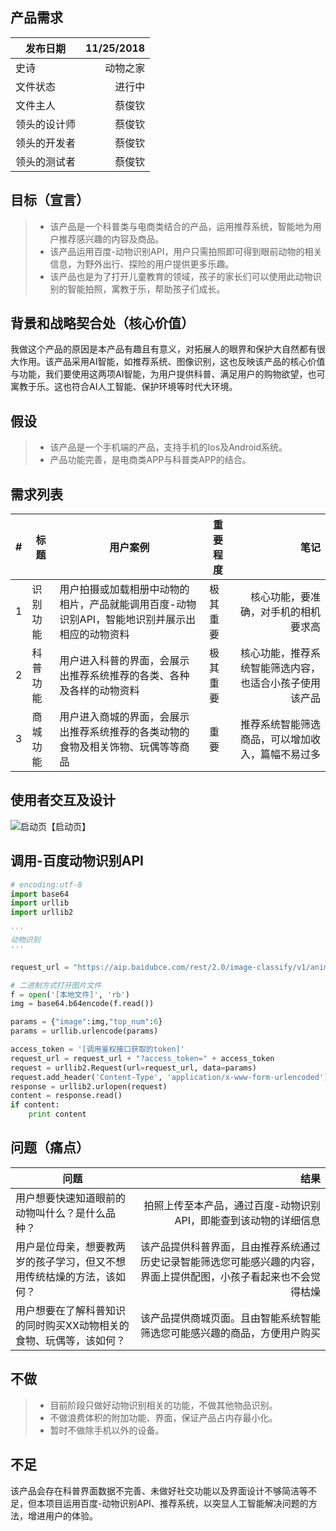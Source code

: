 ## 产品需求
| 发布日期 | 11/25/2018 |
| --------   | -----:  |
| 史诗 | 动物之家 | 
| 文件状态 | 进行中 | 
| 文件主人 | 蔡俊钦 | 
| 领头的设计师  | 蔡俊钦 | 
| 领头的开发者  | 蔡俊钦 | 
| 领头的测试者  | 蔡俊钦 | 

## 目标（宣言）
> * 该产品是一个科普类与电商类结合的产品，运用推荐系统，智能地为用户推荐感兴趣的内容及商品。
> * 该产品运用百度-动物识别API，用户只需拍照即可得到眼前动物的相关信息，为野外出行、探险的用户提供更多乐趣。
> * 该产品也是为了打开儿童教育的领域，孩子的家长们可以使用此动物识别的智能拍照，寓教于乐，帮助孩子们成长。

## 背景和战略契合处（核心价值）
  我做这个产品的原因是本产品有趣且有意义，对拓展人的眼界和保护大自然都有很大作用。该产品采用AI智能，如推荐系统、图像识别，这也反映该产品的核心价值与功能，我们要使用这两项AI智能，为用户提供科普、满足用户的购物欲望，也可寓教于乐。这也符合AI人工智能、保护环境等时代大环境。

## 假设
> * 该产品是一个手机端的产品，支持手机的Ios及Android系统。
> * 产品功能完善，是电商类APP与科普类APP的结合。

## 需求列表
| # | 标题 | 用户案例 | 重要程度 | 笔记 |
| --------   | -----| ----  |--------   |-----:  |
| 1 | 识别功能 | 用户拍摄或加载相册中动物的相片，产品就能调用百度-动物识别API，智能地识别并展示出相应的动物资料 | 极其重要 | 核心功能，要准确，对手机的相机要求高 |
| 2 | 科普功能 | 用户进入科普的界面，会展示出推荐系统推荐的各类、各种及各样的动物资料  | 极其重要 | 核心功能，推荐系统智能筛选内容，也适合小孩子使用该产品 |
| 3 | 商城功能 | 用户进入商城的界面，会展示出推荐系统推荐的各类动物的食物及相关饰物、玩偶等等商品  | 重要 | 推荐系统智能筛选商品，可以增加收入，篇幅不易过多 |
 
## 使用者交互及设计
  ![启动页](http://i2.bvimg.com/670314/aba62d6be953e415.png)【启动页】
  
## 调用-百度动物识别API
```python
# encoding:utf-8
import base64
import urllib
import urllib2

'''
动物识别
'''

request_url = "https://aip.baidubce.com/rest/2.0/image-classify/v1/animal"

# 二进制方式打开图片文件
f = open('[本地文件]', 'rb')
img = base64.b64encode(f.read())

params = {"image":img,"top_num":6}
params = urllib.urlencode(params)

access_token = '[调用鉴权接口获取的token]'
request_url = request_url + "?access_token=" + access_token
request = urllib2.Request(url=request_url, data=params)
request.add_header('Content-Type', 'application/x-www-form-urlencoded')
response = urllib2.urlopen(request)
content = response.read()
if content:
    print content
```

## 问题（痛点）
| 问题 | 结果 |
| --------   | -----:  |
| 用户想要快速知道眼前的动物叫什么？是什么品种？ | 拍照上传至本产品，通过百度-动物识别API，即能查到该动物的详细信息 | 
| 用户是位母亲，想要教两岁的孩子学习，但又不想用传统枯燥的方法，该如何？ | 该产品提供科普界面，且由推荐系统通过历史记录智能筛选您可能感兴趣的内容，界面上提供配图，小孩子看起来也不会觉得枯燥 | 
| 用户想要在了解科普知识的同时购买XX动物相关的食物、玩偶等，该如何？ | 该产品提供商城页面。且由智能系统智能筛选您可能感兴趣的商品，方便用户购买 | 

## 不做
> * 目前阶段只做好动物识别相关的功能，不做其他物品识别。
> * 不做浪费体积的附加功能、界面，保证产品占内存最小化。
> * 暂时不做除手机以外的设备。

## 不足
  该产品会存在科普界面数据不完善、未做好社交功能以及界面设计不够简洁等不足，但本项目运用百度-动物识别API、推荐系统，以突显人工智能解决问题的方法，增进用户的体验。
